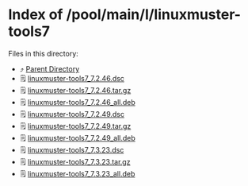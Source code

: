 
# Index of /pool/main/l/linuxmuster-tools7
Files in this directory:
- ⤴ [Parent Directory](../)
- 🗒 [linuxmuster-tools7_7.2.46.dsc](linuxmuster-tools7_7.2.46.dsc)
- 🗒 [linuxmuster-tools7_7.2.46.tar.gz](linuxmuster-tools7_7.2.46.tar.gz)
- 🗒 [linuxmuster-tools7_7.2.46_all.deb](linuxmuster-tools7_7.2.46_all.deb)
- 🗒 [linuxmuster-tools7_7.2.49.dsc](linuxmuster-tools7_7.2.49.dsc)
- 🗒 [linuxmuster-tools7_7.2.49.tar.gz](linuxmuster-tools7_7.2.49.tar.gz)
- 🗒 [linuxmuster-tools7_7.2.49_all.deb](linuxmuster-tools7_7.2.49_all.deb)
- 🗒 [linuxmuster-tools7_7.3.23.dsc](linuxmuster-tools7_7.3.23.dsc)
- 🗒 [linuxmuster-tools7_7.3.23.tar.gz](linuxmuster-tools7_7.3.23.tar.gz)
- 🗒 [linuxmuster-tools7_7.3.23_all.deb](linuxmuster-tools7_7.3.23_all.deb)
